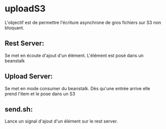 # uploadS3
L'objectif est de permettre l'écriture asynchrone de gros fichiers sur S3 non bloquant.

## Rest Server:
Se met en écoute d'ajout d'un élément. L'élément est posé dans un beanstalk

## Upload Server:
Se met en mode consumer du beanstalk. Dès qu'une entrée arrive elle prend l'item et le pose dans un S3

## send.sh:
Lance un signal d'ajout d'un élément sur le rest server.
